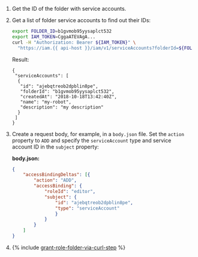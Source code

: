 1. Get the ID of the folder with service accounts.
1. Get a list of folder service accounts to find out their IDs:

   ```bash
   export FOLDER_ID=b1gvmob95yysaplct532
   export IAM_TOKEN=CggaATEVAgA...
   curl -H "Authorization: Bearer ${IAM_TOKEN}" \
     "https://iam.{{ api-host }}/iam/v1/serviceAccounts?folderId=${FOLDER_ID}"
   ```

   Result:

   ```
   {
    "serviceAccounts": [
     {
      "id": "ajebqtreob2dpblin8pe",
      "folderId": "b1gvmob95yysaplct532",
      "createdAt": "2018-10-18T13:42:40Z",
      "name": "my-robot",
      "description": "my description"
     }
    ]
   }
   ```

1. Create a request body, for example, in a `body.json` file. Set the `action` property to `ADD` and specify the `serviceAccount` type and service account ID in the `subject` property:

   **body.json:**
   ```json
   {
       "accessBindingDeltas": [{
           "action": "ADD",
           "accessBinding": {
               "roleId": "editor",
               "subject": {
                   "id": "ajebqtreob2dpblin8pe",
                   "type": "serviceAccount"
                   }
               }
           }
       ]
   }
   ```
1. {% include [grant-role-folder-via-curl-step](grant-role-folder-via-curl-step.md) %}
